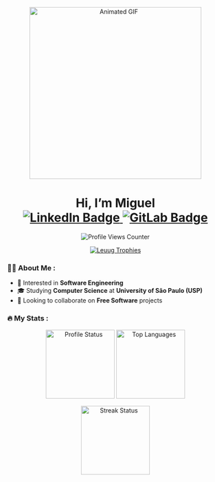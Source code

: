 <div id="header" align="center">
  <img src="https://media0.giphy.com/media/RbDKaczqWovIugyJmW/giphy.gif?cid=790b7611bbe75b3fff295b10b42c8054e770f6422494d62b&rid=giphy.gif&ct=g" width="400" alt="Animated GIF"/>
  
  <h1>
    Hi, I’m Miguel
    <div id="badges">
      <a href="https://www.linkedin.com/in/reisaraujo-miguel/">
        <img src="https://img.shields.io/badge/LinkedIn-0077B5?style=for-the-badge&logo=linkedin&logoColor=white" alt="LinkedIn Badge"/>
      </a>
      <a href="https://gitlab.com/reisaraujo.miguel/">
        <img src="https://img.shields.io/badge/GitLab-330F63?style=for-the-badge&logo=gitlab&logoColor=white" alt="GitLab Badge"/>
      </a>
    </div>
  </h1>
</div>

<p align="center">
  <img src="https://komarev.com/ghpvc/?username=Leuug&style=flat-square&color=blue" alt="Profile Views Counter"/>
</p>

<p align="center"> 
  <a href="https://github.com/ryo-ma/github-profile-trophy">
    <img src="https://github-profile-trophy.vercel.app/?username=Leuug&theme=radical&column=-1" alt="Leuug Trophies" />
  </a>
</p>

### :man_technologist: About Me :

- 👀 Interested in **Software Engineering**
- 🎓 Studying **Computer Science** at **University of São Paulo (USP)**
- 💞️ Looking to collaborate on **Free Software** projects

### :fire: My Stats :

<p align="center">
  <img height="160em" src="https://github-readme-stats.vercel.app/api?username=Leuug&layout=compact&theme=midnight-purple" alt="Profile Status"/>
  <img height="160em" src="https://github-readme-stats.vercel.app/api/top-langs/?username=Leuug&layout=compact&theme=midnight-purple" alt="Top Languages"/>
</p>

<p align="center">
  <img height="160em" src="https://github-readme-streak-stats.herokuapp.com?user=Leuug&theme=midnight-purple" alt="Streak Status"/>
</p>

<!---
Leuug/Leuug is a ✨ special ✨ repository because its `README.md` (this file) appears on your GitHub profile.
You can click the Preview link to take a look at your changes.
--->
